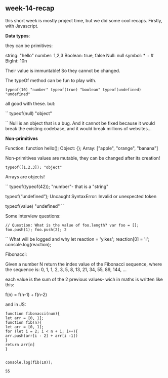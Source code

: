 ## week-14-recap

this short week is mostly project time, but we did some cool recaps.
Firstly, with Javascript.

**Data types**:

they can be primitives:

string: "hello"
number: 1,2,3
Boolean: true, false
Null: null
symbol: \* + #
BigInt: 10n

Their value is immuntable! So they cannot be changed.

The typeOf method can be fun to play with.

`typeof(10) "number" typeof(true) "boolean" typeof(undefined) "undefined"`

all good with these. but:

``
typeof(null)
"object"

``
Null is an object that is a bug. And it cannot be fixed because it would break the existing codebase, and it would break millions of websites...

**Non-primitives**

Function: function hello();
Object: {};
Array: ["apple", "orange", "banana"]

Non-primitives values are mutable, they can be changed after its creation!

`typeof([1,2,3]); "object"`

Arrays are objects!

``
typeof(typeof(42));
"number"- that is a "string"

typeof(“undefined”);
Uncaught SyntaxError: Invalid or unexpected token

typeof(value)
"undefined"
``

Some interview questions:

`// Question: What is the value of foo.length? var foo = []; foo.push(1); foo.push(2); 2`

``
What will be logged and why
let reaction = 'yikes';
reaction[0] = 'l';
console.log(reaction);


Fibonacci:

Given a number N return the index value of the Fibonacci sequence, where the sequence is:
0, 1, 1, 2, 3, 5, 8, 13, 21, 34, 55, 89, 144, ...

each value is the sum of the 2 previous values- wich in maths is written like this:

f(n) = f(n-1) + f(n-2)

 and in JS:

```
function fibonacci(num){
let arr = [0, 1];
function fib(n){
let arr = [0, 1];
for (let i = 2; i < n + 1; i++){
arr.push(arr[i - 2] + arr[i -1])
}
return arr[n]
}


console.log(fib(10));

55

```


